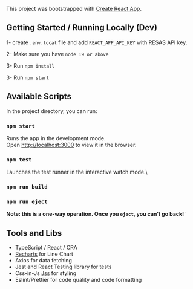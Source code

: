 This project was bootstrapped with [Create React App](https://github.com/facebook/create-react-app).

## Getting Started / Running Locally (Dev)

1- create `.env.local` file and add `REACT_APP_API_KEY` with RESAS API key.

2- Make sure you have `node 19 or above`

3- Run `npm install`

3- Run `npm start`

## Available Scripts

In the project directory, you can run:

### `npm start`

Runs the app in the development mode.\
Open [http://localhost:3000](http://localhost:3000) to view it in the browser.

### `npm test`

Launches the test runner in the interactive watch mode.\

### `npm run build`

### `npm run eject`

**Note: this is a one-way operation. Once you `eject`, you can’t go back!**`

## Tools and Libs

- TypeScript / React / CRA
- [Recharts](https://recharts.org/) for Line Chart
- Axios for data fetching
- Jest and React Testing library for tests
- Css-in-Js [Jss](https://cssinjs.org/?v=v10.10.0) for styling
- Eslint/Prettier for code quality and code formatting
